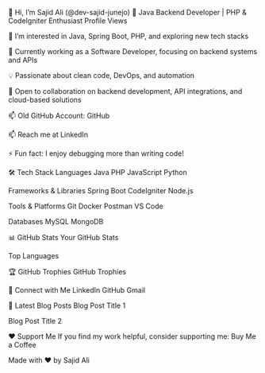 👋 Hi, I’m Sajid Ali (@dev-sajid-junejo)
🚀 Java Backend Developer | PHP & CodeIgniter Enthusiast
Profile Views

👀 I’m interested in Java, Spring Boot, PHP, and exploring new tech stacks

🌱 Currently working as a Software Developer, focusing on backend systems and APIs

💡 Passionate about clean code, DevOps, and automation

💞️ Open to collaboration on backend development, API integrations, and cloud-based solutions

📫 Old GitHub Account: GitHub

📫 Reach me at LinkedIn

⚡ Fun fact: I enjoy debugging more than writing code!

🛠️ Tech Stack
Languages
Java
PHP
JavaScript
Python

Frameworks & Libraries
Spring Boot
CodeIgniter
Node.js

Tools & Platforms
Git
Docker
Postman
VS Code

Databases
MySQL
MongoDB

📊 GitHub Stats
Your GitHub Stats

Top Languages

🏆 GitHub Trophies
GitHub Trophies

🔗 Connect with Me
LinkedIn
GitHub
Gmail

📝 Latest Blog Posts
Blog Post Title 1

Blog Post Title 2

❤️ Support Me
If you find my work helpful, consider supporting me:
Buy Me a Coffee

Made with ❤️ by Sajid Ali
